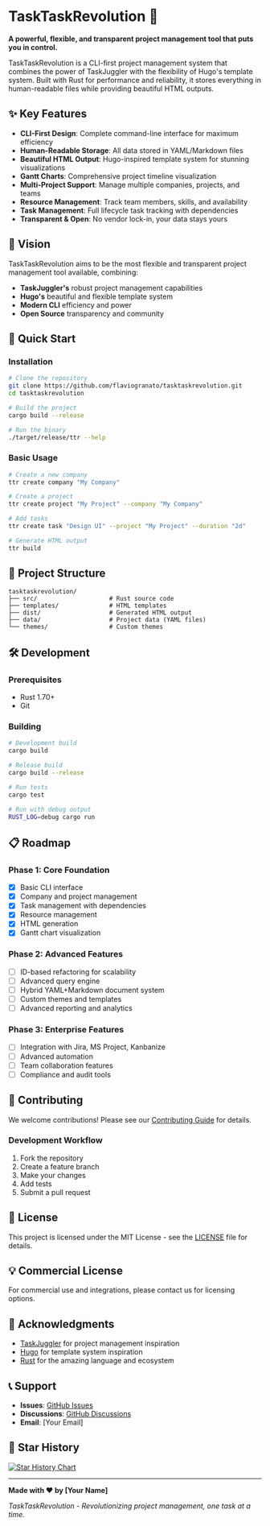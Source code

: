 # TaskTaskRevolution 🚀

**A powerful, flexible, and transparent project management tool that puts you in control.**

TaskTaskRevolution is a CLI-first project management system that combines the power of TaskJuggler with the flexibility of Hugo's template system. Built with Rust for performance and reliability, it stores everything in human-readable files while providing beautiful HTML outputs.

## ✨ Key Features

- **CLI-First Design**: Complete command-line interface for maximum efficiency
- **Human-Readable Storage**: All data stored in YAML/Markdown files
- **Beautiful HTML Output**: Hugo-inspired template system for stunning visualizations
- **Gantt Charts**: Comprehensive project timeline visualization
- **Multi-Project Support**: Manage multiple companies, projects, and teams
- **Resource Management**: Track team members, skills, and availability
- **Task Management**: Full lifecycle task tracking with dependencies
- **Transparent & Open**: No vendor lock-in, your data stays yours

## 🎯 Vision

TaskTaskRevolution aims to be the most flexible and transparent project management tool available, combining:

- **TaskJuggler's** robust project management capabilities
- **Hugo's** beautiful and flexible template system
- **Modern CLI** efficiency and power
- **Open Source** transparency and community

## 🚀 Quick Start

### Installation

```bash
# Clone the repository
git clone https://github.com/flaviogranato/tasktaskrevolution.git
cd tasktaskrevolution

# Build the project
cargo build --release

# Run the binary
./target/release/ttr --help
```

### Basic Usage

```bash
# Create a new company
ttr create company "My Company"

# Create a project
ttr create project "My Project" --company "My Company"

# Add tasks
ttr create task "Design UI" --project "My Project" --duration "2d"

# Generate HTML output
ttr build
```

## 📁 Project Structure

```
tasktaskrevolution/
├── src/                    # Rust source code
├── templates/              # HTML templates
├── dist/                   # Generated HTML output
├── data/                   # Project data (YAML files)
└── themes/                 # Custom themes
```

## 🛠️ Development

### Prerequisites

- Rust 1.70+
- Git

### Building

```bash
# Development build
cargo build

# Release build
cargo build --release

# Run tests
cargo test

# Run with debug output
RUST_LOG=debug cargo run
```

## 📋 Roadmap

### Phase 1: Core Foundation
- [x] Basic CLI interface
- [x] Company and project management
- [x] Task management with dependencies
- [x] Resource management
- [x] HTML generation
- [x] Gantt chart visualization

### Phase 2: Advanced Features
- [ ] ID-based refactoring for scalability
- [ ] Advanced query engine
- [ ] Hybrid YAML+Markdown document system
- [ ] Custom themes and templates
- [ ] Advanced reporting and analytics

### Phase 3: Enterprise Features
- [ ] Integration with Jira, MS Project, Kanbanize
- [ ] Advanced automation
- [ ] Team collaboration features
- [ ] Compliance and audit tools

## 🤝 Contributing

We welcome contributions! Please see our [Contributing Guide](CONTRIBUTING.md) for details.

### Development Workflow

1. Fork the repository
2. Create a feature branch
3. Make your changes
4. Add tests
5. Submit a pull request

## 📄 License

This project is licensed under the MIT License - see the [LICENSE](LICENSE) file for details.

## 💡 Commercial License

For commercial use and integrations, please contact us for licensing options.

## 🙏 Acknowledgments

- [TaskJuggler](http://www.taskjuggler.org/) for project management inspiration
- [Hugo](https://gohugo.io/) for template system inspiration
- [Rust](https://www.rust-lang.org/) for the amazing language and ecosystem

## 📞 Support

- **Issues**: [GitHub Issues](https://github.com/flaviogranato/tasktaskrevolution/issues)
- **Discussions**: [GitHub Discussions](https://github.com/flaviogranato/tasktaskrevolution/discussions)
- **Email**: [Your Email]

## 🌟 Star History

[![Star History Chart](https://api.star-history.com/svg?repos=flaviogranato/tasktaskrevolution&type=Date)](https://star-history.com/#flaviogranato/tasktaskrevolution&Date)

---

**Made with ❤️ by [Your Name]**

*TaskTaskRevolution - Revolutionizing project management, one task at a time.*